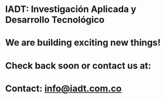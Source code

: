 # IADT: Investigación Aplicada y Desarrollo Tecnológico

# We are building exciting new things!
# Check back soon or contact us at:
# Contact: info@iadt.com.co
